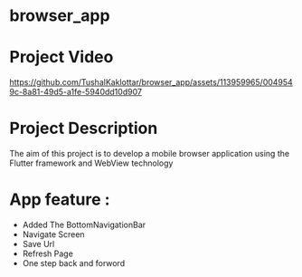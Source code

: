 # browser_app
# Project Video

https://github.com/TushalKaklottar/browser_app/assets/113959965/0049549c-8a81-49d5-a1fe-5940dd10d907

# Project Description 
The aim of this project is to develop a mobile browser application using the Flutter framework and WebView technology

# App feature :
- Added The BottomNavigationBar
- Navigate Screen
- Save Url
- Refresh Page
- One step back and forword
